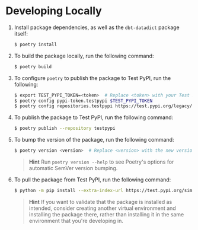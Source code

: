 # Developing Locally

1. Install package dependencies, as well as the `dbt-datadict` package itself:

    ```bash
    $ poetry install
    ```

2. To build the package locally, run the following command:

    ```bash
    $ poetry build
    ```

3. To configure `poetry` to publish the package to Test PyPI, run the following:

    ```bash
    $ export TEST_PYPI_TOKEN=<token>  # Replace <token> with your Test PyPI token
    $ poetry config pypi-token.testpypi $TEST_PYPI_TOKEN
    $ poetry config repositories.testpypi https://test.pypi.org/legacy/
    ```

4. To publish the package to Test PyPI, run the following command:

    ```bash
    $ poetry publish --repository testpypi
    ```

5. To bump the version of the package, run the following command:

    ```bash
    $ poetry version <version>  # Replace <version> with the new version number
    ```

    > **Hint**
    > Run `poetry version --help` to see Poetry's options for automatic SemVer version bumping.

6. To pull the package from Test PyPI, run the following command:

    ```bash
    $ python -m pip install --extra-index-url https://test.pypi.org/simple/ dbt-datadict==<version>
    ```

    > **Hint**
    > If you want to validate that the package is installed as intended, consider creating another virtual environment and installing the package there, rather than installing it in the same environment that you're developing in.